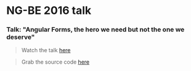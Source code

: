 # NG-BE 2016 talk

### Talk: "Angular Forms, the hero we need but not the one we deserve"

> Watch the talk [here](https://www.youtube.com/watch?v=8CbZCmAwBCc)

> Grab the source code [here](https://github.com/toddmotto/angular-pizza-creator)
